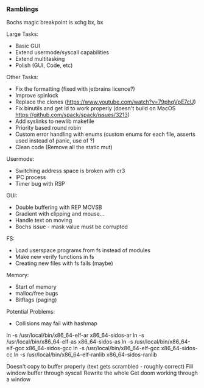 ### Ramblings

Bochs magic breakpoint is xchg bx, bx

Large Tasks:
- Basic GUI
- Extend usermode/syscall capabilities 
- Extend multitasking
- Polish (GUI, Code, etc)

Other Tasks:
- Fix the formatting (fixed with jetbrains licence?)
- Improve spinlock
- Replace the clones (https://www.youtube.com/watch?v=79phqVpE7cU) 
- Fix binutils and get ld to work properly (doesn't build on MacOS https://github.com/spack/spack/issues/3213)
- Add syslinks to newlib makefile 
- Priority based round robin
- Custom error handling with enums (custom enums for each file, asserts used instead of panic, use of ?)
- Clean code (Remove all the static mut)

Usermode:
- Switching address space is broken with cr3
- IPC process
- Timer bug with RSP

GUI:
- Double buffering with REP MOVSB 
- Gradient with clipping and mouse...
- Handle text on moving
- Bochs issue - mask value must be corrupted

FS:
- Load userspace programs from fs instead of modules
- Make new verify functions in fs
- Creating new files with fs fails (maybe)

Memory:
- Start of memory
- malloc/free bugs
- Bitflags (paging)

Potential Problems:
- Collisions may fail with hashmap

ln -s /usr/local/bin/x86_64-elf-ar x86_64-sidos-ar
ln -s /usr/local/bin/x86_64-elf-as x86_64-sidos-as
ln -s /usr/local/bin/x86_64-elf-gcc x86_64-sidos-gcc
ln -s /usr/local/bin/x86_64-elf-gcc x86_64-sidos-cc
ln -s /usr/local/bin/x86_64-elf-ranlib x86_64-sidos-ranlib

<!-- pub struct Locked<A> {
    inner: spin::Mutex<A>,
}

impl<A> Locked<A> {
    pub const fn new(inner: A) -> Self {
        Locked {
            inner: spin::Mutex::new(inner),
        }
    }

    pub fn lock(&self) -> spin::MutexGuard<A> {
        self.inner.lock()
    }
} -->

<!-- // Moves window to the top of the stack and trigers a repaint
// fn raise(&mut self, index: usize) {
//     // Move window if it isn't head (already at the top of the stack)
//     if (&*(*parent).children.head.unwrap()).payload.clone() != self.clone() {
//         let address = (*parent).children.remove_at(index);
//         // kfree(address as *mut u64);
//         (*parent).children.push(self.clone());
//     }
// } -->

<!-- // Paint the title text and centre it
// FRAMEBUFFER.lock().draw_string(
//     Some(&self.clipped_rectangles),
//     self.title,
//     self.x + (self.width / 2 - (self.title.as_bytes().len() * 8) as u64 / 2),
//     self.y + (WINDOW_TITLE_HEIGHT - 10) / 2,
//     self.x,
//     self.y,
//     self.width,
//     self.height,
// ); -->

Doesn't copy to buffer properly (text gets scrambled - roughly correct)
Fill window buffer through syscall
Rewrite the whole 
Get doom working through a window